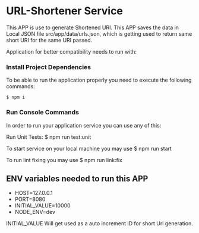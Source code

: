# URL-Shortener Service
This APP is use to generate Shortened URI.
This APP saves the data in Local JSON file src/app/data/urls.json, 
which is getting used to return same short URI for the same URI passed.


Application for better compatibility needs to run with:


### Install Project Dependencies

To be able to run the application properly you need to execute the
following commands:

    $ npm i

### Run Console Commands

In order to run your application service
you can use any of this:

Run Unit Tests:
    $ npm run test:unit

To start service on your local machine you may use
    $ npm run start

To run lint fixing you may use
    $ npm run link:fix

## ENV variables needed to run this APP

- HOST=127.0.0.1
- PORT=8080
- INITIAL_VALUE=10000   
- NODE_ENV=dev

INITIAL_VALUE Will get used as a auto increment ID for short Url generation.